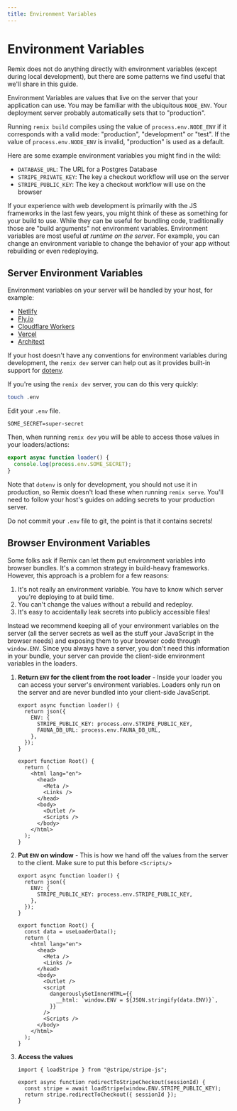 ```yaml
---
title: Environment Variables
---
```


# Environment Variables

Remix does not do anything directly with environment variables (except during local development), but there are some patterns we find useful that we'll share in this guide.

Environment Variables are values that live on the server that your application can use. You may be familiar with the ubiquitous `NODE_ENV`. Your deployment server probably automatically sets that to "production".

<docs-warning>Running `remix build` compiles using the value of `process.env.NODE_ENV` if it corresponds with a valid mode: "production", "development" or "test". If the value of `process.env.NODE_ENV` is invalid, "production" is used as a default.</docs-warning>

Here are some example environment variables you might find in the wild:

- `DATABASE_URL`: The URL for a Postgres Database
- `STRIPE_PRIVATE_KEY`: The key a checkout workflow will use on the server
- `STRIPE_PUBLIC_KEY`: The key a checkout workflow will use on the browser

If your experience with web development is primarily with the JS frameworks in the last few years, you might think of these as something for your build to use. While they can be useful for bundling code, traditionally those are "build arguments" not environment variables. Environment variables are most useful _at runtime on the server_. For example, you can change an environment variable to change the behavior of your app without rebuilding or even redeploying.

## Server Environment Variables

Environment variables on your server will be handled by your host, for example:

- [Netlify][docs.netlify-1]
- [Fly.io][fly-1]
- [Cloudflare Workers][developers.cloudflare-1]
- [Vercel][vercel-1]
- [Architect][arc-1]

If your host doesn't have any conventions for environment variables during development, the `remix dev` server can help out as it provides built-in support for [dotenv][www.npmjs-1].

If you're using the `remix dev` server, you can do this very quickly:

```sh
touch .env
```

Edit your `.env` file.

    SOME_SECRET=super-secret

Then, when running `remix dev` you will be able to access those values in your loaders/actions:

```js
export async function loader() {
  console.log(process.env.SOME_SECRET);
}
```

Note that `dotenv` is only for development, you should not use it in production, so Remix doesn't load these when running `remix serve`. You'll need to follow your host's guides on adding secrets to your production server.

<docs-error>Do not commit your <code>.env</code> file to git, the point is that it contains secrets!</docs-error>

## Browser Environment Variables

Some folks ask if Remix can let them put environment variables into browser bundles. It's a common strategy in build-heavy frameworks. However, this approach is a problem for a few reasons:

1.  It's not really an environment variable. You have to know which server you're deploying to at build time.
2.  You can't change the values without a rebuild and redeploy.
3.  It's easy to accidentally leak secrets into publicly accessible files!

Instead we recommend keeping all of your environment variables on the server (all the server secrets as well as the stuff your JavaScript in the browser needs) and exposing them to your browser code through `window.ENV`. Since you always have a server, you don't need this information in your bundle, your server can provide the client-side environment variables in the loaders.

1.  **Return `ENV` for the client from the root loader** - Inside your loader you can access your server's environment variables. Loaders only run on the server and are never bundled into your client-side JavaScript.

    ```tsx [3-6]
    export async function loader() {
      return json({
        ENV: {
          STRIPE_PUBLIC_KEY: process.env.STRIPE_PUBLIC_KEY,
          FAUNA_DB_URL: process.env.FAUNA_DB_URL,
        },
      });
    }

    export function Root() {
      return (
        <html lang="en">
          <head>
            <Meta />
            <Links />
          </head>
          <body>
            <Outlet />
            <Scripts />
          </body>
        </html>
      );
    }
    ```

2.  **Put `ENV` on window** - This is how we hand off the values from the server to the client. Make sure to put this before `<Scripts/>`

    ```tsx [10, 19-25]
    export async function loader() {
      return json({
        ENV: {
          STRIPE_PUBLIC_KEY: process.env.STRIPE_PUBLIC_KEY,
        },
      });
    }

    export function Root() {
      const data = useLoaderData();
      return (
        <html lang="en">
          <head>
            <Meta />
            <Links />
          </head>
          <body>
            <Outlet />
            <script
              dangerouslySetInnerHTML={{
                __html: `window.ENV = ${JSON.stringify(data.ENV)}`,
              }}
            />
            <Scripts />
          </body>
        </html>
      );
    }
    ```

3.  **Access the values**

    ```tsx [6-8]
    import { loadStripe } from "@stripe/stripe-js";

    export async function redirectToStripeCheckout(sessionId) {
      const stripe = await loadStripe(window.ENV.STRIPE_PUBLIC_KEY);
      return stripe.redirectToCheckout({ sessionId });
    }
    ```

[docs.netlify-1]: https://docs.netlify.com/configure-builds/environment-variables/
[fly-1]: https://fly.io/docs/reference/secrets/
[developers.cloudflare-1]: https://developers.cloudflare.com/workers/platform/environment-variables
[vercel-1]: https://vercel.com/docs/environment-variables
[arc-1]: https://arc.codes/docs/en/reference/cli/env
[www.npmjs-1]: https://www.npmjs.com/package/dotenv
